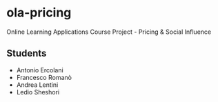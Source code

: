 # ola-pricing
Online Learning Applications Course Project - Pricing &amp; Social Influence
## Students
- Antonio Ercolani
- Francesco Romanò
- Andrea Lentini
- Ledio Sheshori
